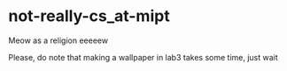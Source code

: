 # not-really-cs_at-mipt

Meow as a religion
eeeeew


Please, do note that making a wallpaper in lab3 takes some time, just wait
